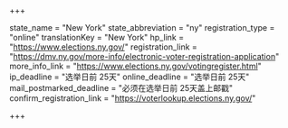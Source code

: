 +++

state_name = "New York"
state_abbreviation = "ny"
registration_type = "online"
translationKey = "New York"
hp_link = "https://www.elections.ny.gov/"
registration_link = "https://dmv.ny.gov/more-info/electronic-voter-registration-application"
more_info_link = "https://www.elections.ny.gov/votingregister.html"
ip_deadline = "选举日前 25天"
online_deadline = "选举日前 25天"
mail_postmarked_deadline = "必须在选举日前 25天盖上邮戳"
confirm_registration_link = "https://voterlookup.elections.ny.gov/"

+++
